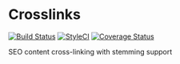 # Crosslinks

[![Build Status](https://travis-ci.org/deadem/crosslinks.svg)](https://travis-ci.org/deadem/Crosslinks)
[![StyleCI](https://styleci.io/repos/74338894/shield)](https://styleci.io/repos/74338894)
[![Coverage Status](https://coveralls.io/repos/github/deadem/crosslinks/badge.svg?branch=master)](https://coveralls.io/github/deadem/Crosslinks?branch=master)

SEO content cross-linking with stemming support

